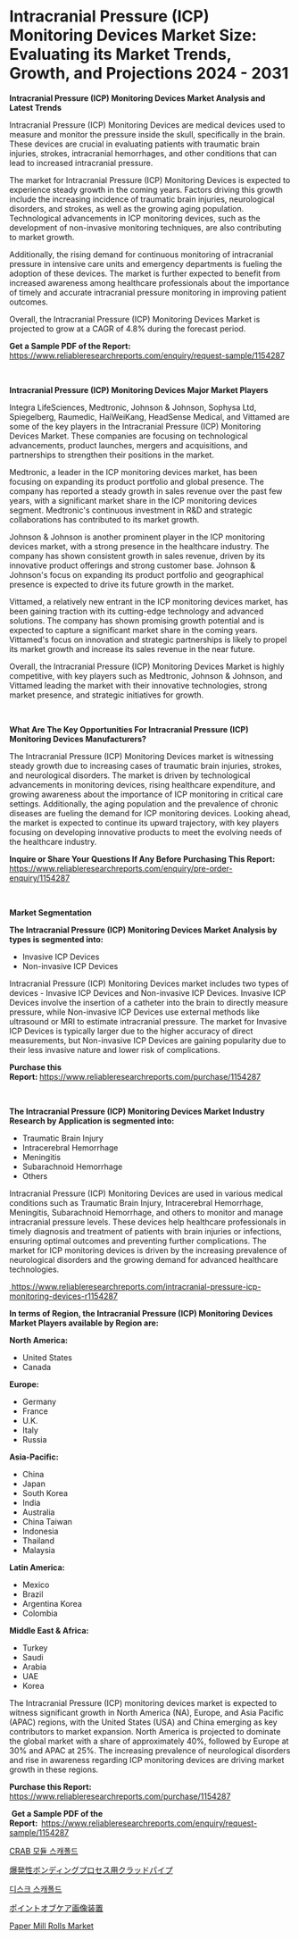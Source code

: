 <p><h1>Intracranial Pressure (ICP) Monitoring Devices Market Size: Evaluating its Market Trends, Growth, and Projections 2024 - 2031</h1></p><p><strong>Intracranial Pressure (ICP) Monitoring Devices Market Analysis and Latest Trends</strong></p>
<p><p>Intracranial Pressure (ICP) Monitoring Devices are medical devices used to measure and monitor the pressure inside the skull, specifically in the brain. These devices are crucial in evaluating patients with traumatic brain injuries, strokes, intracranial hemorrhages, and other conditions that can lead to increased intracranial pressure.</p><p>The market for Intracranial Pressure (ICP) Monitoring Devices is expected to experience steady growth in the coming years. Factors driving this growth include the increasing incidence of traumatic brain injuries, neurological disorders, and strokes, as well as the growing aging population. Technological advancements in ICP monitoring devices, such as the development of non-invasive monitoring techniques, are also contributing to market growth.</p><p>Additionally, the rising demand for continuous monitoring of intracranial pressure in intensive care units and emergency departments is fueling the adoption of these devices. The market is further expected to benefit from increased awareness among healthcare professionals about the importance of timely and accurate intracranial pressure monitoring in improving patient outcomes.</p><p>Overall, the Intracranial Pressure (ICP) Monitoring Devices Market is projected to grow at a CAGR of 4.8% during the forecast period.</p></p>
<p><strong>Get a Sample PDF of the Report:&nbsp;</strong> <a href="https://www.reliableresearchreports.com/enquiry/request-sample/1154287">https://www.reliableresearchreports.com/enquiry/request-sample/1154287</a></p>
<p>&nbsp;</p>
<p><strong>Intracranial Pressure (ICP) Monitoring Devices Major Market Players</strong></p>
<p><p>Integra LifeSciences, Medtronic, Johnson & Johnson, Sophysa Ltd, Spiegelberg, Raumedic, HaiWeiKang, HeadSense Medical, and Vittamed are some of the key players in the Intracranial Pressure (ICP) Monitoring Devices Market. These companies are focusing on technological advancements, product launches, mergers and acquisitions, and partnerships to strengthen their positions in the market.</p><p>Medtronic, a leader in the ICP monitoring devices market, has been focusing on expanding its product portfolio and global presence. The company has reported a steady growth in sales revenue over the past few years, with a significant market share in the ICP monitoring devices segment. Medtronic's continuous investment in R&D and strategic collaborations has contributed to its market growth.</p><p>Johnson & Johnson is another prominent player in the ICP monitoring devices market, with a strong presence in the healthcare industry. The company has shown consistent growth in sales revenue, driven by its innovative product offerings and strong customer base. Johnson & Johnson's focus on expanding its product portfolio and geographical presence is expected to drive its future growth in the market.</p><p>Vittamed, a relatively new entrant in the ICP monitoring devices market, has been gaining traction with its cutting-edge technology and advanced solutions. The company has shown promising growth potential and is expected to capture a significant market share in the coming years. Vittamed's focus on innovation and strategic partnerships is likely to propel its market growth and increase its sales revenue in the near future.</p><p>Overall, the Intracranial Pressure (ICP) Monitoring Devices Market is highly competitive, with key players such as Medtronic, Johnson & Johnson, and Vittamed leading the market with their innovative technologies, strong market presence, and strategic initiatives for growth.</p></p>
<p>&nbsp;</p>
<p><strong>What Are The Key Opportunities For Intracranial Pressure (ICP) Monitoring Devices Manufacturers?</strong></p>
<p><p>The Intracranial Pressure (ICP) Monitoring Devices market is witnessing steady growth due to increasing cases of traumatic brain injuries, strokes, and neurological disorders. The market is driven by technological advancements in monitoring devices, rising healthcare expenditure, and growing awareness about the importance of ICP monitoring in critical care settings. Additionally, the aging population and the prevalence of chronic diseases are fueling the demand for ICP monitoring devices. Looking ahead, the market is expected to continue its upward trajectory, with key players focusing on developing innovative products to meet the evolving needs of the healthcare industry.</p></p>
<p><strong>Inquire or Share Your Questions If Any Before Purchasing This Report:</strong> <a href="https://www.reliableresearchreports.com/enquiry/pre-order-enquiry/1154287">https://www.reliableresearchreports.com/enquiry/pre-order-enquiry/1154287</a></p>
<p>&nbsp;</p>
<p><strong>Market Segmentation</strong></p>
<p><strong>The Intracranial Pressure (ICP) Monitoring Devices Market Analysis by types is segmented into:</strong></p>
<p><ul><li>Invasive ICP Devices</li><li>Non-invasive ICP Devices</li></ul></p>
<p><p>Intracranial Pressure (ICP) Monitoring Devices market includes two types of devices - Invasive ICP Devices and Non-invasive ICP Devices. Invasive ICP Devices involve the insertion of a catheter into the brain to directly measure pressure, while Non-invasive ICP Devices use external methods like ultrasound or MRI to estimate intracranial pressure. The market for Invasive ICP Devices is typically larger due to the higher accuracy of direct measurements, but Non-invasive ICP Devices are gaining popularity due to their less invasive nature and lower risk of complications.</p></p>
<p><strong>Purchase this Report:&nbsp;</strong><a href="https://www.reliableresearchreports.com/purchase/1154287">https://www.reliableresearchreports.com/purchase/1154287</a></p>
<p>&nbsp;</p>
<p><strong>The Intracranial Pressure (ICP) Monitoring Devices Market Industry Research by Application is segmented into:</strong></p>
<p><ul><li>Traumatic Brain Injury</li><li>Intracerebral Hemorrhage</li><li>Meningitis</li><li>Subarachnoid Hemorrhage</li><li>Others</li></ul></p>
<p><p>Intracranial Pressure (ICP) Monitoring Devices are used in various medical conditions such as Traumatic Brain Injury, Intracerebral Hemorrhage, Meningitis, Subarachnoid Hemorrhage, and others to monitor and manage intracranial pressure levels. These devices help healthcare professionals in timely diagnosis and treatment of patients with brain injuries or infections, ensuring optimal outcomes and preventing further complications. The market for ICP monitoring devices is driven by the increasing prevalence of neurological disorders and the growing demand for advanced healthcare technologies.</p></p>
<p><a href="https://www.reliableresearchreports.com/intracranial-pressure-icp-monitoring-devices-r1154287">&nbsp;https://www.reliableresearchreports.com/intracranial-pressure-icp-monitoring-devices-r1154287</a></p>
<p><strong>In terms of Region, the Intracranial Pressure (ICP) Monitoring Devices Market Players available by Region are:</strong></p>
<p>
    <p> <strong> North America: </strong>
        <ul>
            <li>United States</li>
            <li>Canada</li>
        </ul>
        </p> 
    <p> <strong> Europe: </strong>
        <ul>
            <li>Germany</li>
            <li>France</li>
            <li>U.K.</li>
            <li>Italy</li>
            <li>Russia</li>
        </ul>
        </p> 
    <p> <strong> Asia-Pacific: </strong>
        <ul>
            <li>China</li>
            <li>Japan</li>
            <li>South Korea</li>
            <li>India</li>
            <li>Australia</li>
            <li>China Taiwan</li>
            <li>Indonesia</li>
            <li>Thailand</li>
            <li>Malaysia</li>
        </ul>
        </p> 
    <p> <strong> Latin America: </strong>
        <ul>
            <li>Mexico</li>
            <li>Brazil</li>
            <li>Argentina Korea</li>
            <li>Colombia</li>
        </ul>
        </p> 
    <p> <strong> Middle East & Africa: </strong>
        <ul>
            <li>Turkey</li>
            <li>Saudi</li>
            <li>Arabia</li>
            <li>UAE</li>
            <li>Korea</li>
        </ul>
    </p>
    </p>
<p><p>The Intracranial Pressure (ICP) monitoring devices market is expected to witness significant growth in North America (NA), Europe, and Asia Pacific (APAC) regions, with the United States (USA) and China emerging as key contributors to market expansion. North America is projected to dominate the global market with a share of approximately 40%, followed by Europe at 30% and APAC at 25%. The increasing prevalence of neurological disorders and rise in awareness regarding ICP monitoring devices are driving market growth in these regions.</p></p>
<p><strong>Purchase this Report: </strong><a href="https://www.reliableresearchreports.com/purchase/1154287">https://www.reliableresearchreports.com/purchase/1154287</a></p>
<p>&nbsp;<strong>Get a Sample PDF of the Report:&nbsp;&nbsp;</strong><a href="https://www.reliableresearchreports.com/enquiry/request-sample/1154287">https://www.reliableresearchreports.com/enquiry/request-sample/1154287</a></p>
<p><strong></strong></p>
<p><p><a href="https://github.com/garnett961902/Market-Research-Report-List-2/blob/main/1998563178746.md">CRAB 모듈 스캐폴드</a></p><p><a href="https://github.com/NikitaBruen/Market-Research-Report-List-1/blob/main/5694682165624.md">爆発性ボンディングプロセス用クラッドパイプ</a></p><p><a href="https://github.com/brainlyez1/Market-Research-Report-List-1/blob/main/4913555178747.md">디스크 스캐폴드</a></p><p><a href="https://github.com/mm14022023/Market-Research-Report-List-2/blob/main/6552351165623.md">ポイントオブケア画像装置</a></p><p><a href="https://github.com/gracielawharr/Market-Research-Report-List-1/blob/main/paper-mill-rolls-market.md">Paper Mill Rolls Market</a></p></p>